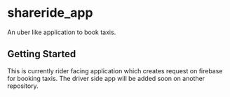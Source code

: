 # shareride_app

An uber like application to book taxis.
## Getting Started
This is currently rider facing application which creates request on firebase for booking taxis.
The driver side app will be added soon on another repository.
